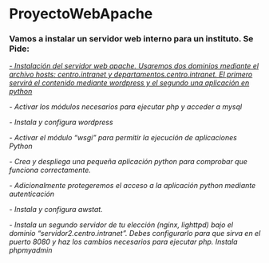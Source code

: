 # ProyectoWebApache


### Vamos a instalar un servidor web interno para un instituto. Se Pide:

[*- Instalación del servidor web apache. Usaremos dos dominios mediante el archivo hosts: centro.intranet y departamentos.centro.intranet. El primero servirá el contenido mediante wordpress y el segundo una aplicación en python*](/WordPress.md)


*- Activar los módulos necesarios para ejecutar php y acceder a mysql*

*- Instala y configura wordpress*

*- Activar el módulo “wsgi” para permitir la ejecución de aplicaciones Python*

*- Crea y despliega una pequeña aplicación python para comprobar que funciona correctamente.*

*- Adicionalmente protegeremos el acceso a la aplicación python mediante autenticación*

*- Instala y configura awstat.*

*- Instala un segundo servidor de tu elección (nginx, lighttpd) bajo el dominio “servidor2.centro.intranet”. Debes configurarlo para que sirva en el puerto 8080 y haz los cambios necesarios para ejecutar php. Instala phpmyadmin*
